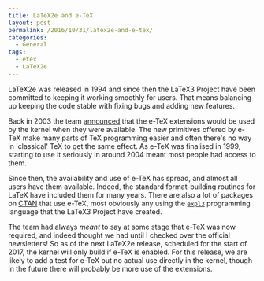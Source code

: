 ```yaml
---
title: LaTeX2e and e-TeX
layout: post
permalink: /2016/10/31/latex2e-and-e-tex/
categories:
  - General
tags:
  - etex
  - LaTeX2e
---
```

LaTeX2e was released in 1994 and since then the LaTeX3 Project have been committed to keeping it working smoothly for users. That means balancing up keeping the code stable with fixing bugs and adding new features.

Back in 2003 the team [announced](https://www.latex-project.org/news/latex2e-news/ltnews16.pdf) that the e-TeX extensions would be used by the kernel when they were available. The new primitives offered by e-TeX make many parts of TeX programming easier and  often there's no way in 'classical' TeX to get the same effect. As e-TeX was finalised in 1999, starting to use it seriously in around 2004 meant most people had access to them.

Since then, the availability and use of e-TeX has spread, and almost all users have them available. Indeed, the standard format-building routines for LaTeX have included them for many years. There are also a lot of packages on [CTAN](https://www.ctan.org) that use e-TeX, most obviously any using the [`expl3`](https://ctan.org/pkg/l3kernel) programming language that the LaTeX3 Project have created.

The team had always _meant_ to say at some stage that e-TeX was now required, and indeed thought we had until I checked over the official newsletters! So as of the next LaTeX2e release, scheduled for the start of 2017, the kernel will only build if e-TeX is enabled. For this release, we are likely to add a test for e-TeX but no actual use directly in the kernel, though in the future there will probably be more use of the extensions.
